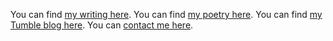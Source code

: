 <!-- Yes, I'm Clayton Albachten --> 

You can find [my writing here][mc]. 
You can find [my poetry here][uf]. 
You can find [my Tumble blog here][ps]. 
You can [contact me here][cra]. 

[mc]: http://molten.computer "Molten Computer, my personal blog"
[uf]: http://unstuckfrom.com "Unstuck From, my 3rd book of poems"
[ps]: http://processstatus.me "My Tumble blog"
[cra]: mailto:clay.reed.a@gmail.com "My personal email"